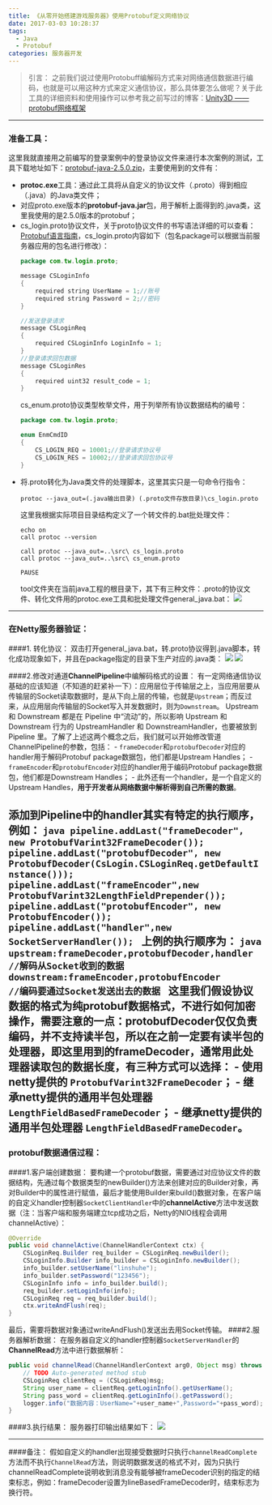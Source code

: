 ```yaml
---
title: 《从零开始搭建游戏服务器》使用Protobuf定义网络协议
date: 2017-03-03 10:28:37
tags: 
  - Java
  - Protobuf
categories: 服务器开发
---
```


>引言：
之前我们说过使用Protobuff编解码方式来对网络通信数据进行编码，也就是可以用这种方式来定义通信协议，那么具体要怎么做呢？关于此工具的详细资料和使用操作可以参考我之前写过的博客：[Unity3D —— protobuf网络框架](http://blog.csdn.net/linshuhe1/article/details/51781749)

<!--more-->
---

### 准备工具：
这里我就直接用之前编写的登录案例中的登录协议文件来进行本次案例的测试，工具下载地址如下：[protobuf-java-2.5.0.zip](http://download.csdn.net/detail/yangheng362/8516923)，主要使用到的文件有：
- **protoc.exe**工具：通过此工具将从自定义的协议文件（.proto）得到相应（.java）的Java类文件；
- 对应proto.exe版本的**protobuf-java.jar**包，用于解析上面得到的.java类，这里我使用的是2.5.0版本的protobuf；
- cs_login.proto协议文件，关于proto协议文件的书写语法详细的可以查看：[Protobuf语言指南](http://www.cnblogs.com/dkblog/archive/2012/03/27/2419010.html)，cs_login.proto内容如下（包名package可以根据当前服务器应用的包名进行修改）：
    ```java
    package com.tw.login.proto;

    message CSLoginInfo
    {
        required string UserName = 1;//账号
        required string Password = 2;//密码
    }

    //发送登录请求
    message CSLoginReq
    {
        required CSLoginInfo LoginInfo = 1; 
    }
    //登录请求回包数据
    message CSLoginRes
    {
        required uint32 result_code = 1; 
    }
    ```
	cs_enum.proto协议类型枚举文件，用于列举所有协议数据结构的编号：
    ```java
    package com.tw.login.proto;

    enum EnmCmdID
    {
        CS_LOGIN_REQ = 10001;//登录请求协议号
        CS_LOGIN_RES = 10002;//登录请求回包协议号
    }
	```
- 将.proto转化为Java类文件的处理脚本，这里其实只是一句命令行指令：
	```
	protoc --java_out=(.java输出目录) (.proto文件存放目录)\cs_login.proto
	```
	这里我根据实际项目目录结构定义了一个转文件的.bat批处理文件：
    ```
    echo on
    call protoc --version

    call protoc --java_out=..\src\ cs_login.proto
    call protoc --java_out=..\src\ cs_enum.proto

    PAUSE
    ```
    tool文件夹在当前java工程的根目录下，其下有三种文件：.proto的协议文件、转化文件用的protoc.exe工具和批处理文件general_java.bat：
    ![](http://img.blog.csdn.net/20161220205058824)

---
### 在Netty服务器验证：
####1. 转化协议：
双击打开general_java.bat，转.proto协议得到.java脚本，转化成功现象如下，并且在package指定的目录下生产对应的.java类：
	![](http://img.blog.csdn.net/20161220205533580)
    ![](http://img.blog.csdn.net/20161220205648112)

####2.修改对通道**ChannelPipeline**中编解码格式的设置：
 有一定网络通信协议基础的应该知道（不知道的赶紧补一下）：应用层位于传输层之上，当应用层要从传输层的Socket读取数据时，是从下向上层的传输，也就是``Upstream``；而反过来，从应用层向传输层的Socket写入并发数据时，则为``Downstream``。
 Upstream 和 Downstream 都是在 Pipeline 中“流动”的，所以影响 Upstream 和 Downstream 行为的 UpstreamHandler 和 DownstreamHandler，也要被放到 Pipeline 里。了解了上述这两个概念之后，我们就可以开始修改管道ChannelPipeline的参数，包括：
    - ``frameDecoder``和``protobufDecoder``对应的handler用于解码Protobuf package数据包，他们都是Upstream Handles；
    - ``frameEncoder``和``protobufEncoder``对应的handler用于编码Protobuf package数据包，他们都是Downstream Handles；
    - 此外还有一个handler，是一个自定义的Upstream Handles，**用于开发者从网络数据中解析得到自己所需的数据**。

 添加到Pipeline中的handler其实有特定的执行顺序，例如：
    ```java
	pipeline.addLast("frameDecoder",
						new ProtobufVarint32FrameDecoder());
	pipeline.addLast("protobufDecoder", new ProtobufDecoder(CsLogin.CSLoginReq.getDefaultInstance()));
	pipeline.addLast("frameEncoder",new ProtobufVarint32LengthFieldPrepender());
	pipeline.addLast("protobufEncoder", new ProtobufEncoder());
	pipeline.addLast("handler",new SocketServerHandler());
    ```
 上例的执行顺序为：
	```java
    upstream:frameDecoder,protobufDecoder,handler 	//解码从Socket收到的数据
    downstream:frameEncoder,protobufEncoder			//编码要通过Socket发送出去的数据
    ```
 这里我们假设协议数据的格式为纯protobuf数据格式，不进行如何加密操作，需要注意的一点：**protobufDecoder仅仅负责编码，并不支持读半包**，所以在之前一定要有**读半包的处理器**，即这里用到的frameDecoder，通常用此处理器读取包的数据长度，有三种方式可以选择：
	- 使用netty提供的 ``ProtobufVarint32FrameDecoder``；
	- 继承netty提供的通用半包处理器 ``LengthFieldBasedFrameDecoder``；
	- 继承netty提供的通用半包处理器 ``LengthFieldBasedFrameDecoder``。
---
### protobuf数据通信过程：
####1.客户端创建数据：
要构建一个protobuf数据，需要通过对应协议文件的数据结构，先通过每个数据类型的newBuilder()方法来创建对应的Builder对象，再对Builder中的属性进行赋值，最后才能使用Builder来build()数据对象，在客户端的自定义handler控制器``SocketClientHandler``中的**channelActive**方法中发送数据（注：当客户端和服务端建立tcp成功之后，Netty的NIO线程会调用channelActive）：
```java
@Override
public void channelActive(ChannelHandlerContext ctx) {
	CSLoginReq.Builder req_builder = CSLoginReq.newBuilder();
    CSLoginInfo.Builder info_builder = CSLoginInfo.newBuilder();
    info_builder.setUserName("linshuhe");
    info_builder.setPassword("123456");
    CSLoginInfo info = info_builder.build();
    req_builder.setLoginInfo(info);
    CSLoginReq req = req_builder.build();
    ctx.writeAndFlush(req);
}
```
最后，需要将数据对象通过writeAndFlush()发送出去用Socket传输。
####2.服务器解析数据：
在服务器自定义的handler控制器``SocketServerHandler``的**ChannelRead**方法中进行数据解析：
```java
public void channelRead(ChannelHandlerContext arg0, Object msg) throws Exception {
	// TODO Auto-generated method stub
	CSLoginReq clientReq = (CSLoginReq)msg;
    String user_name = clientReq.getLoginInfo().getUserName();
    String pass_word = clientReq.getLoginInfo().getPassword();
    logger.info("数据内容：UserName="+user_name+",Password="+pass_word);
}
```
####3.执行结果：
服务器打印输出结果如下：
![](http://img.blog.csdn.net/20170221133626442)

---
####备注：
假如自定义的handler出现接受数据时只执行``channelReadComplete``方法而不执行``ChannelRead``方法，则说明数据发送的格式不对，因为只执行channelReadComplete说明收到消息没有能够被frameDecoder识别的指定的结束标志，例如：frameDecoder设置为lineBasedFrameDecoder时，结束标志为换行符。
